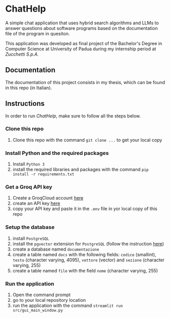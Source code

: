# ChatHelp
A simple chat application that uses hybrid search algorithms and LLMs to answer questions about software programs based on the documentation file of the program in quesiton.

This application was developed as final project of the Bachelor's Degree in Computer Science at University of Padua during my internship period at _Zucchetti S.p.A._

## Documentation
The documentation of this project consists in my thesis, which can be found in this repo (in Italian).

## Instructions
In order to run _ChatHelp_, make sure to follow all the steps below.

### Clone this repo
1. Clone this repo with the command `git clone ...` to get your local copy

### Install Python and the required packages
1. Install `Python 3`
2. install the required libraries and packages with the command `pip install -r requirements.txt`

### Get a Groq API key
1. Create a GroqCloud account [here](https://console.groq.com/login)
2. create an API key [here](https://console.groq.com/keys)
3. copy your API key and paste it in the `.env` file in yor local copy of this repo

### Setup the database
1. install `PostgreSQL`
2. install the `pgvector` extension for `PostgreSQL` (follow the instruction [here](https://github.com/pgvector/pgvector))
3. create a database named `documentazione`
4. create a table named `docs` with the following fields: `codice` (smallint), `testo` (character varying, 4095), `vettore` (vector) and `sezione` (character varying, 255)
5. create a table named `file` with the field `nome` (character varying, 255)

### Run the application
1. Open the command prompt
2. go to your local repository location
3. run the application with the command `streamlit run src/gui_main_window.py`
